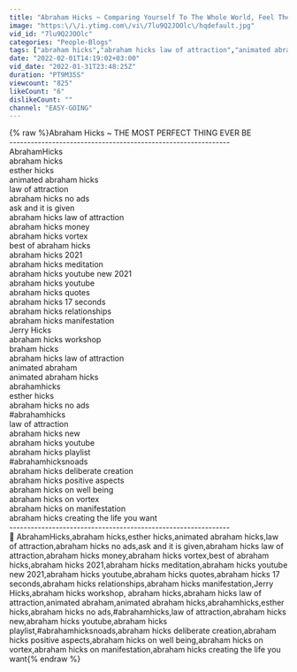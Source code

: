 ```yaml
---
title: "Abraham Hicks ~ Comparing Yourself To The Whole World, Feel The Lightness"
image: "https:\/\/i.ytimg.com\/vi\/7lu9Q2JOOlc\/hqdefault.jpg"
vid_id: "7lu9Q2JOOlc"
categories: "People-Blogs"
tags: ["abraham hicks","abraham hicks law of attraction","animated abraham"]
date: "2022-02-01T14:19:02+03:00"
vid_date: "2022-01-31T23:48:25Z"
duration: "PT9M35S"
viewcount: "825"
likeCount: "6"
dislikeCount: ""
channel: "EASY-GOING"
---
```

{% raw %}Abraham Hicks ~ THE MOST PERFECT THING EVER BE<br />--------------------------------------------------------------<br />AbrahamHicks<br />abraham hicks<br />esther hicks<br />animated abraham hicks<br />law of attraction<br />abraham hicks no ads<br />ask and it is given<br />abraham hicks law of attraction<br />abraham hicks money<br />abraham hicks vortex<br />best of abraham hicks<br />abraham hicks 2021<br />abraham hicks meditation<br />abraham hicks youtube new 2021<br />abraham hicks youtube<br />abraham hicks quotes<br />abraham hicks 17 seconds<br />abraham hicks relationships<br />abraham hicks manifestation<br />Jerry Hicks<br />abraham hicks workshop<br />braham hicks<br />abraham hicks law of attraction<br />animated abraham<br />animated abraham hicks<br />abrahamhicks<br />esther hicks<br />abraham hicks no ads<br />#abrahamhicks<br />law of attraction<br />abraham hicks new<br />abraham hicks youtube<br />abraham hicks playlist<br />#abrahamhicksnoads<br />abraham hicks deliberate creation<br />abraham hicks positive aspects<br />abraham hicks on well being<br />abraham hicks on vortex<br />abraham hicks on manifestation<br />abraham hicks creating the life you want<br />--------------------------------------------------------------<br />🚩 AbrahamHicks,abraham hicks,esther hicks,animated abraham hicks,law of attraction,abraham hicks no ads,ask and it is given,abraham hicks law of attraction,abraham hicks money,abraham hicks vortex,best of abraham hicks,abraham hicks 2021,abraham hicks meditation,abraham hicks youtube new 2021,abraham hicks youtube,abraham hicks quotes,abraham hicks 17 seconds,abraham hicks relationships,abraham hicks manifestation,Jerry Hicks,abraham hicks workshop, abraham hicks,abraham hicks law of attraction,animated abraham,animated abraham hicks,abrahamhicks,esther hicks,abraham hicks no ads,#abrahamhicks,law of attraction,abraham hicks new,abraham hicks youtube,abraham hicks playlist,#abrahamhicksnoads,abraham hicks deliberate creation,abraham hicks positive aspects,abraham hicks on well being,abraham hicks on vortex,abraham hicks on manifestation,abraham hicks creating the life you want{% endraw %}
